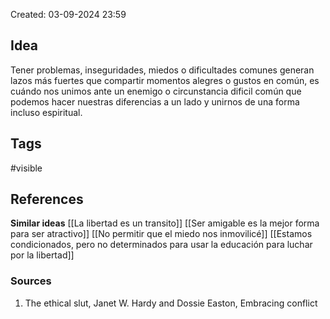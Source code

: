 Created: 03-09-2024 23:59

## <span class="pink"> **Idea** </span>
Tener problemas, inseguridades, miedos o dificultades comunes generan lazos más fuertes que compartir momentos alegres o gustos en común, es cuándo nos unimos ante un enemigo o circunstancia dificil común que podemos hacer nuestras diferencias a un lado y unirnos de una forma incluso espiritual.
## <span class="orange"> **Tags**</span>
<span class="tag"> #visible</span> 

## <span class="green"> **References**</span>
<span class="blue"> **Similar ideas** </span>
[[La libertad es un transito]]
[[Ser amigable es la mejor forma para ser atractivo]]
[[No permitir que el miedo nos inmovilicé]]
[[Estamos condicionados, pero no determinados para usar la educación para luchar por la libertad]]
### <span class="purple"> **Sources**</span>
1. The ethical slut, Janet W. Hardy and Dossie Easton, Embracing conflict